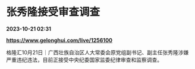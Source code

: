 # 张秀隆接受审查调查

**2023-10-21 02:31**

**https://www.gelonghui.com/live/1256100**

格隆汇10月21日｜广西壮族自治区人大常委会原党组副书记、副主任张秀隆涉嫌严重违纪违法，目前正接受中央纪委国家监委纪律审查和监察调查。
